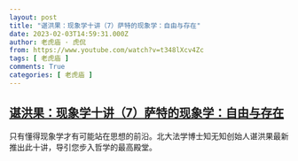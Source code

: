 ```yaml
---
layout: post
title: "谌洪果：现象学十讲（7）萨特的现象学：自由与存在"
date: 2023-02-03T14:59:31.000Z
author: 老虎庙 · 虎侃
from: https://www.youtube.com/watch?v=t348lXcv4Zc
tags: [ 老虎庙 ]
comments: True
categories: [ 老虎庙 ]
---
```

<!--1675436371000-->
[谌洪果：现象学十讲（7）萨特的现象学：自由与存在](https://www.youtube.com/watch?v=t348lXcv4Zc)
------

<div>
只有懂得现象学才有可能站在思想的前沿。北大法学博士知无知创始人谌洪果最新推出此十讲，导引您步入哲学的最高殿堂。
</div>
